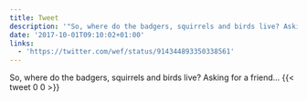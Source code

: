 ```yaml
---
title: Tweet
description: '"So, where do the badgers, squirrels and birds live? Asking for a friend... "'
date: '2017-10-01T09:10:02+01:00'
links:
  - 'https://twitter.com/wef/status/914344893350338561'
---
```

So, where do the badgers, squirrels and birds live? Asking for a friend... 
      {{< tweet 0 0 >}}
    

